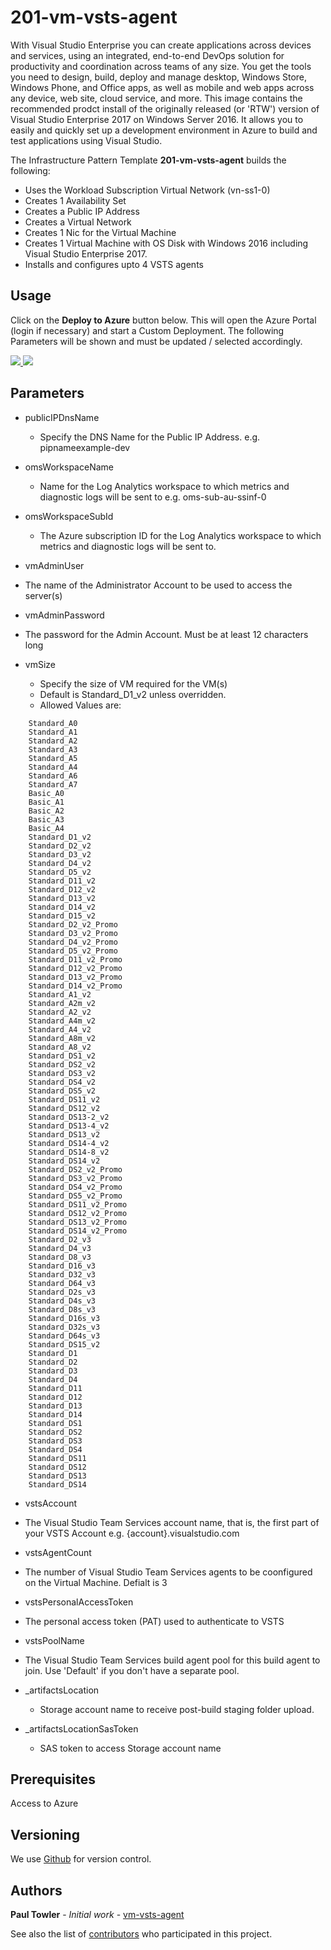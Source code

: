# 201-vm-vsts-agent

With Visual Studio Enterprise you can create applications across devices and services, using an integrated, end-to-end DevOps solution for productivity and coordination across teams of any size. You get the tools you need to design, build, deploy and manage desktop, Windows Store, Windows Phone, and Office apps, as well as mobile and web apps across any device, web site, cloud service, and more. This image contains the recommended prodct install of the originally released (or 'RTW') version of Visual Studio Enterprise 2017 on Windows Server 2016. It allows you to easily and quickly set up a development environment in Azure to build and test applications using Visual Studio.

The Infrastructure Pattern Template **201-vm-vsts-agent** builds the following:
 * Uses the Workload Subscription Virtual Network (vn-ss1-0)
 * Creates 1 Availability Set
 * Creates a Public IP Address
 * Creates a Virtual Network
 * Creates 1 Nic for the Virtual Machine
 * Creates 1 Virtual Machine with OS Disk with Windows 2016 including Visual Studio Enterprise 2017.
 * Installs and configures upto 4 VSTS agents 

## Usage

Click on the **Deploy to Azure** button below. This will open the Azure Portal (login if necessary) and start a Custom Deployment. The following Parameters will be shown and must be updated / selected accordingly. 

<a href="https://portal.azure.com/#create/Microsoft.Template/uri/https%3A%2F%2Fraw.githubusercontent.com%2FAzure%2Fazure-quickstart-templates%2Fmaster%2F201-vm-vsts-agent%2Fazuredeploy.json" target="_blank">
    <img src="http://azuredeploy.net/deploybutton.png"/>
</a>
<a href="http://armviz.io/#/?load=https%3A%2F%2Fraw.githubusercontent.com%2FAzure%2Fazure-quickstart-templates%2Fmaster%2F201-vm-vsts-agent%2Fazuredeploy.json" target="_blank">
    <img src="http://armviz.io/visualizebutton.png"/>
</a>

## Parameters

- publicIPDnsName
  - Specify the DNS Name for the Public IP Address. e.g. pipnameexample-dev

- omsWorkspaceName
  - Name for the Log Analytics workspace to which metrics and diagnostic logs will be sent to e.g. oms-sub-au-ssinf-0
   
- omsWorkspaceSubId
  - The Azure subscription ID for the Log Analytics workspace to which metrics and diagnostic logs will be sent to.

- vmAdminUser
 - The name of the Administrator Account to be used to access the server(s)

- vmAdminPassword
 - The password for the Admin Account. Must be at least 12 characters long

- vmSize
  - Specify the size of VM required for the VM(s)
  - Default is Standard_D1_v2 unless overridden.
  - Allowed Values are:
```
	Standard_A0
	Standard_A1
	Standard_A2
	Standard_A3
	Standard_A5
	Standard_A4
	Standard_A6
	Standard_A7
	Basic_A0
	Basic_A1
	Basic_A2
	Basic_A3
	Basic_A4
	Standard_D1_v2
	Standard_D2_v2
	Standard_D3_v2
	Standard_D4_v2
	Standard_D5_v2
	Standard_D11_v2
	Standard_D12_v2
	Standard_D13_v2
	Standard_D14_v2
	Standard_D15_v2
	Standard_D2_v2_Promo
	Standard_D3_v2_Promo
	Standard_D4_v2_Promo
	Standard_D5_v2_Promo
	Standard_D11_v2_Promo
	Standard_D12_v2_Promo
	Standard_D13_v2_Promo
	Standard_D14_v2_Promo
	Standard_A1_v2
	Standard_A2m_v2
	Standard_A2_v2
	Standard_A4m_v2
	Standard_A4_v2
	Standard_A8m_v2
	Standard_A8_v2
	Standard_DS1_v2
	Standard_DS2_v2
	Standard_DS3_v2
	Standard_DS4_v2
	Standard_DS5_v2
	Standard_DS11_v2
	Standard_DS12_v2
	Standard_DS13-2_v2
	Standard_DS13-4_v2
	Standard_DS13_v2
	Standard_DS14-4_v2
	Standard_DS14-8_v2
	Standard_DS14_v2
	Standard_DS2_v2_Promo
	Standard_DS3_v2_Promo
	Standard_DS4_v2_Promo
	Standard_DS5_v2_Promo
	Standard_DS11_v2_Promo
	Standard_DS12_v2_Promo
	Standard_DS13_v2_Promo
	Standard_DS14_v2_Promo
	Standard_D2_v3
	Standard_D4_v3
	Standard_D8_v3
	Standard_D16_v3
	Standard_D32_v3
	Standard_D64_v3
	Standard_D2s_v3
	Standard_D4s_v3
	Standard_D8s_v3
	Standard_D16s_v3
	Standard_D32s_v3
	Standard_D64s_v3
	Standard_DS15_v2
	Standard_D1
	Standard_D2
	Standard_D3
	Standard_D4
	Standard_D11
	Standard_D12
	Standard_D13
	Standard_D14
	Standard_DS1
	Standard_DS2
	Standard_DS3
	Standard_DS4
	Standard_DS11
    Standard_DS12
    Standard_DS13
    Standard_DS14
```
- vstsAccount
 - The Visual Studio Team Services account name, that is, the first part of your VSTS Account e.g. {account}.visualstudio.com

- vstsAgentCount
 - The number of Visual Studio Team Services agents to be coonfigured on the Virtual Machine. Defialt is 3

- vstsPersonalAccessToken
 - The personal access token (PAT) used to authenticate to VSTS

- vstsPoolName
 - The Visual Studio Team Services build agent pool for this build agent to join. Use 'Default' if you don't have a separate pool.

- _artifactsLocation
  - Storage account name to receive post-build staging folder upload.

- _artifactsLocationSasToken
  - SAS token to access Storage account name 


## Prerequisites

Access to Azure

## Versioning

We use [Github](https://github.com/) for version control.

## Authors

**Paul Towler** - *Initial work* - [vm-vsts-agent](https://github.com/mrptsai/201-vm-vsts-agent)

See also the list of [contributors](https://github.com/mrptsai/201-vm-vsts-agent/graphs/contributors) who participated in this project.